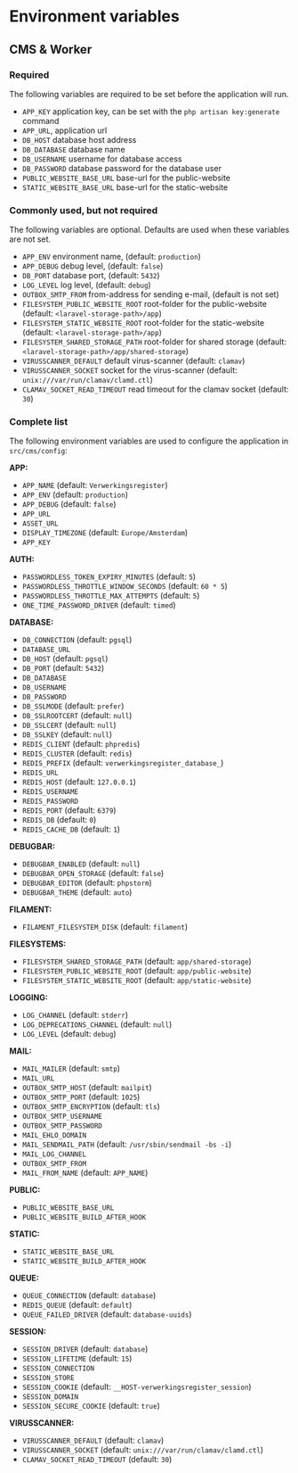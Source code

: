 # Environment variables

## CMS & Worker

### Required

The following variables are required to be set before the application will run.

- `APP_KEY` application key, can be set with the `php artisan key:generate` command
- `APP_URL`, application url
- `DB_HOST` database host address
- `DB_DATABASE` database name
- `DB_USERNAME` username for database access
- `DB_PASSWORD` database password for the database user
- `PUBLIC_WEBSITE_BASE_URL` base-url for the public-website
- `STATIC_WEBSITE_BASE_URL` base-url for the static-website

### Commonly used, but not required

The following variables are optional. Defaults are used when these variables are
not set.

- `APP_ENV` environment name, (default: `production`)
- `APP_DEBUG` debug level, (default: `false`)
- `DB_PORT` database port, (default: `5432`)
- `LOG_LEVEL` log level, (default: `debug`)
- `OUTBOX_SMTP_FROM` from-address for sending e-mail, (default is not set)
- `FILESYSTEM_PUBLIC_WEBSITE_ROOT` root-folder for the public-website (default: `<laravel-storage-path>/app`)
- `FILESYSTEM_STATIC_WEBSITE_ROOT` root-folder for the static-website (default: `<laravel-storage-path>/app`)
- `FILESYSTEM_SHARED_STORAGE_PATH` root-folder for shared storage (default: `<laravel-storage-path>/app/shared-storage`)
- `VIRUSSCANNER_DEFAULT` default virus-scanner (default: `clamav`)
- `VIRUSSCANNER_SOCKET` socket for the virus-scanner (default: `unix:///var/run/clamav/clamd.ctl`)
- `CLAMAV_SOCKET_READ_TIMEOUT` read timeout for the clamav socket (default: `30`)

### Complete list

The following environment variables are used to configure the application in `src/cms/config`:

**APP:**

- `APP_NAME` (default: `Verwerkingsregister`)
- `APP_ENV` (default: `production`)
- `APP_DEBUG` (default: `false`)
- `APP_URL`
- `ASSET_URL`
- `DISPLAY_TIMEZONE` (default: `Europe/Amsterdam`)
- `APP_KEY`

**AUTH:**

- `PASSWORDLESS_TOKEN_EXPIRY_MINUTES` (default: `5`)
- `PASSWORDLESS_THROTTLE_WINDOW_SECONDS` (default: `60 * 5`)
- `PASSWORDLESS_THROTTLE_MAX_ATTEMPTS` (default: `5`)
- `ONE_TIME_PASSWORD_DRIVER` (default: `timed`)

**DATABASE:**

- `DB_CONNECTION` (default: `pgsql`)
- `DATABASE_URL`
- `DB_HOST` (default: `pgsql`)
- `DB_PORT` (default: `5432`)
- `DB_DATABASE`
- `DB_USERNAME`
- `DB_PASSWORD`
- `DB_SSLMODE` (default: `prefer`)
- `DB_SSLROOTCERT` (default: `null`)
- `DB_SSLCERT` (default: `null`)
- `DB_SSLKEY` (default: `null`)
- `REDIS_CLIENT` (default: `phpredis`)
- `REDIS_CLUSTER` (default: `redis`)
- `REDIS_PREFIX` (default: `verwerkingsregister_database_`)
- `REDIS_URL`
- `REDIS_HOST` (default: `127.0.0.1`)
- `REDIS_USERNAME`
- `REDIS_PASSWORD`
- `REDIS_PORT` (default: `6379`)
- `REDIS_DB` (default: `0`)
- `REDIS_CACHE_DB` (default: `1`)

**DEBUGBAR:**

- `DEBUGBAR_ENABLED` (default: `null`)
- `DEBUGBAR_OPEN_STORAGE` (default: `false`)
- `DEBUGBAR_EDITOR` (default: `phpstorm`)
- `DEBUGBAR_THEME` (default: `auto`)

**FILAMENT:**

- `FILAMENT_FILESYSTEM_DISK` (default: `filament`)

**FILESYSTEMS:**

- `FILESYSTEM_SHARED_STORAGE_PATH` (default: `app/shared-storage`)
- `FILESYSTEM_PUBLIC_WEBSITE_ROOT` (default: `app/public-website`)
- `FILESYSTEM_STATIC_WEBSITE_ROOT` (default: `app/static-website`)

**LOGGING:**

- `LOG_CHANNEL` (default: `stderr`)
- `LOG_DEPRECATIONS_CHANNEL` (default: `null`)
- `LOG_LEVEL` (default: `debug`)

**MAIL:**

- `MAIL_MAILER` (default: `smtp`)
- `MAIL_URL`
- `OUTBOX_SMTP_HOST` (default: `mailpit`)
- `OUTBOX_SMTP_PORT` (default: `1025`)
- `OUTBOX_SMTP_ENCRYPTION` (default: `tls`)
- `OUTBOX_SMTP_USERNAME`
- `OUTBOX_SMTP_PASSWORD`
- `MAIL_EHLO_DOMAIN`
- `MAIL_SENDMAIL_PATH` (default: `/usr/sbin/sendmail -bs -i`)
- `MAIL_LOG_CHANNEL`
- `OUTBOX_SMTP_FROM`
- `MAIL_FROM_NAME` (default: `APP_NAME`)

**PUBLIC:**

- `PUBLIC_WEBSITE_BASE_URL`
- `PUBLIC_WEBSITE_BUILD_AFTER_HOOK`

**STATIC:**

- `STATIC_WEBSITE_BASE_URL`
- `STATIC_WEBSITE_BUILD_AFTER_HOOK`

**QUEUE:**

- `QUEUE_CONNECTION` (default: `database`)
- `REDIS_QUEUE` (default: `default`)
- `QUEUE_FAILED_DRIVER` (default: `database-uuids`)

**SESSION:**

- `SESSION_DRIVER` (default: `database`)
- `SESSION_LIFETIME` (default: `15`)
- `SESSION_CONNECTION`
- `SESSION_STORE`
- `SESSION_COOKIE` (default: `__HOST-verwerkingsregister_session`)
- `SESSION_DOMAIN`
- `SESSION_SECURE_COOKIE` (default: `true`)

**VIRUSSCANNER:**

- `VIRUSSCANNER_DEFAULT` (default: `clamav`)
- `VIRUSSCANNER_SOCKET` (default: `unix:///var/run/clamav/clamd.ctl`)
- `CLAMAV_SOCKET_READ_TIMEOUT` (default: `30`)
